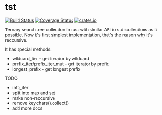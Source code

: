 # tst

[![Build Status](https://travis-ci.org/billyevans/tst.svg?branch=master)](https://travis-ci.org/billyevans/tst)
[![Coverage Status](https://coveralls.io/repos/billyevans/tst/badge.svg?branch=master)](https://coveralls.io/r/billyevans/tst?branch=master)
[![crates.io](http://meritbadge.herokuapp.com/tst)](https://crates.io/crates/tst)

Ternary search tree collection in rust with similar API to std::collections as it possible.
Now it's first simplest implementation, that's the reason why it's reccursive.

It has special methods:
- wildcard_iter - get iterator by wildcard
- prefix_iter/prefix_iter_mut - get iterator by prefix
- longest_prefix - get longest prefix

TODO:
- into_iter
- split into map and set
- make non-reccursive
- remove key.chars().collect()
- add more docs
